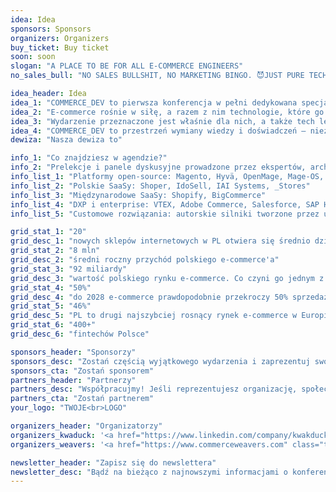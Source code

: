 ```yaml
---
idea: Idea
sponsors: Sponsors
organizers: Organizers
buy_ticket: Buy ticket
soon: soon
slogan: "A PLACE TO BE FOR ALL E-COMMERCE ENGINEERS"
no_sales_bull: "NO SALES BULLSHIT, NO MARKETING BINGO. 😈JUST PURE TECH KNOW-HOW."

idea_header: Idea
idea_1: "COMMERCE_DEV to pierwsza konferencja w pełni dedykowana specjalistom IT w e-commerce, a nie handlowcom!"
idea_2: "E-commerce rośnie w siłę, a razem z nim technologie, które go napędzają. Frameworki, języki, systemy – wybór jest ogromny, ale jedno pozostaje niezmienne: to programiści i architekci tworzą fundamenty cyfrowego handlu."
idea_3: "Wydarzenie przeznaczone jest właśnie dla nich, a także tech leadów, team leadów, product ownerów oraz project managerów."
idea_4: "COMMERCE_DEV to przestrzeń wymiany wiedzy i doświadczeń – niezależnie od frameworka czy języka programowania."
dewiza: "Nasza dewiza to"

info_1: "Co znajdziesz w agendzie?"
info_2: "Prelekcje i panele dyskusyjne prowadzone przez ekspertów, architektów i maintainerów najbardziej rozpoznawalnych rozwiązań w e-commerce:"
info_list_1: "Platformy open-source: Magento, Hyvä, OpenMage, Mage-OS, OroCommerce, PrestaShop, WooCommerce, Shopware, Sylius, Ibexa"
info_list_2: "Polskie SaaSy: Shoper, IdoSell, IAI Systems, _Stores"
info_list_3: "Międzynarodowe SaaSy: Shopify, BigCommerce"
info_list_4: "DXP i enterprise: VTEX, Adobe Commerce, Salesforce, SAP Hybris, commercetools, Spryker, HTC, Oracle"
info_list_5: "Customowe rozwiązania: autorskie silniki tworzone przez uznane agencje i indywidualne wdrożenia"

grid_stat_1: "20"
grid_desc_1: "nowych sklepów internetowych w PL otwiera się średnio dziennie "
grid_stat_2: "8 mln"
grid_desc_2: "średni roczny przychód polskiego e-commerce'a"
grid_stat_3: "92 miliardy"
grid_desc_3: "wartość polskiego rynku e-commerce. Co czyni go jednym z najszybciej rozwijających się w Europie"
grid_stat_4: "50%"
grid_desc_4: "do 2028 e-commerce prawdopodobnie przekroczy 50% sprzedaży w PL"
grid_stat_5: "46%"
grid_desc_5: "PL to drugi najszybciej rosnący rynek e-commerce w Europie i lider w Europie Środkowo-Wschodniej"
grid_stat_6: "400+"
grid_desc_6: "fintechów Polsce"

sponsors_header: "Sponsorzy"
sponsors_desc: "Zostań częścią wyjątkowego wydarzenia i zaprezentuj swoją markę przed najlepszymi specjalistami IT w e-commerce. Oferujemy wiele możliwości promocji – od obrandowanych stoisk po dedykowane wystąpienia. Skontaktuj się z nami, aby poznać szczegóły!"
sponsors_cta: "Zostań sponsorem"
partners_header: "Partnerzy"
partners_desc: "Współpracujmy! Jeśli reprezentujesz organizację, społeczność technologiczną, media lub firmę, która chce wspierać rozwój technologii, dołącz do grona partnerów COMMERCE_DEV. Razem możemy stworzyć niezapomniane wydarzenie."
partners_cta: "Zostań partnerem"
your_logo: "TWOJE<br>LOGO"

organizers_header: "Organizatorzy"
organizers_kwaduck: '<a href="https://www.linkedin.com/company/kwakduck" class="text-yellow-200 underline underline-offset-4" target="_blank">KwakDuck</a> - ekipa odpowiedzialna za organizację 8 ostatnich edycji PHPers Summit, największej konferencji dla programistów PHP w Polsce, co roku goszczącej ok. 1000 uczestników.'
organizers_weavers: '<a href="https://www.commerceweavers.com" class="text-yellow-200 underline underline-offset-4" target="_blank">Commerce Weavers</a> - agencja e-commerce prowadzona przez byłych członków core team Syliusa, współorganizująca Summit w ostatnich 3 latach, m.in.  jako Partner Technologiczny.'

newsletter_header: "Zapisz się do newslettera"
newsletter_desc: "Bądź na bieżąco z najnowszymi informacjami o konferencji, prelegentach i agendzie. Dołącz do naszego newslettera i otrzymuj ekskluzywne aktualizacje prosto na swoją skrzynkę!"
---
```

